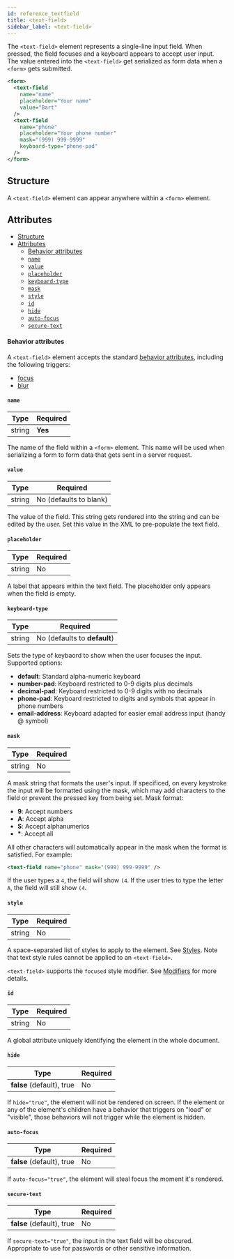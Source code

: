 ```yaml
---
id: reference_textfield
title: <text-field>
sidebar_label: <text-field>
---
```


The `<text-field>` element represents a single-line input field. When pressed, the field focuses and a keyboard appears to accept user input. The value entered into the `<text-field>` get serialized as form data when a `<form>` gets submitted.

```xml
<form>
  <text-field
    name="name"
    placeholder="Your name"
    value="Bart"
  />
  <text-field
    name="phone"
    placeholder="Your phone number"
    mask="(999) 999-9999"
    keyboard-type="phone-pad"
  />
</form>
```

## Structure

A `<text-field>` element can appear anywhere within a `<form>` element.

## Attributes

- [Structure](#structure)
- [Attributes](#attributes)
    - [Behavior attributes](#behavior-attributes)
    - [`name`](#name)
    - [`value`](#value)
    - [`placeholder`](#placeholder)
    - [`keyboard-type`](#keyboard-type)
    - [`mask`](#mask)
    - [`style`](#style)
    - [`id`](#id)
    - [`hide`](#hide)
    - [`auto-focus`](#auto-focus)
    - [`secure-text`](#secure-text)

#### Behavior attributes

A `<text-field>` element accepts the standard [behavior attributes](/docs/reference_behavior_attributes), including the following triggers:

- [focus](#focus)
- [blur](#blur)

#### `name`

| Type   | Required |
| ------ | -------- |
| string | **Yes**  |

The name of the field within a `<form>` element. This name will be used when serializing a form to form data that gets sent in a server request.

#### `value`

| Type   | Required               |
| ------ | ---------------------- |
| string | No (defaults to blank) |

The value of the field. This string gets rendered into the string and can be edited by the user. Set this value in the XML to pre-populate the text field.

#### `placeholder`

| Type   | Required |
| ------ | -------- |
| string | No       |

A label that appears within the text field. The placeholder only appears when the field is empty.

#### `keyboard-type`

| Type   | Required                     |
| ------ | ---------------------------- |
| string | No (defaults to **default**) |

Sets the type of keybaord to show when the user focuses the input. Supported options:

- **default**: Standard alpha-numeric keyboard
- **number-pad**: Keyboard restricted to 0-9 digits plus decimals
- **decimal-pad**: Keyboard restricted to 0-9 digits with no decimals
- **phone-pad**: Keyboard restricted to digits and symbols that appear in phone numbers
- **email-address**: Keyboard adapted for easier email address input (handy @ symbol)

#### `mask`

| Type   | Required |
| ------ | -------- |
| string | No       |

A mask string that formats the user's input. If specificed, on every keystroke the input will be formatted using the mask, which may add characters to the field or prevent the pressed key from being set. Mask format:

- **9**: Accept numbers
- **A**: Accept alpha
- **S**: Accept alphanumerics
- **\***: Accept all

All other characters will automatically appear in the mask when the format is satisfied. For example:

```xml
<text-field name="phone" mask="(999) 999-9999" />
```

If the user types a `4`, the field will show `(4`. If the user tries to type the letter `A`, the field will still show `(4`.

#### `style`

| Type   | Required |
| ------ | -------- |
| string | No       |

A space-separated list of styles to apply to the element. See [Styles](/docs/reference_style). Note that text style rules cannot be applied to an `<text-field>`.

`<text-field>` supports the `focused` style modifier. See [Modifiers](/docs/reference_modifier) for more details.

#### `id`

| Type   | Required |
| ------ | -------- |
| string | No       |

A global attribute uniquely identifying the element in the whole document.

#### `hide`

| Type                      | Required |
| ------------------------- | -------- |
| **false** (default), true | No       |

If `hide="true"`, the element will not be rendered on screen. If the element or any of the element's children have a behavior that triggers on "load" or "visible", those behaviors will not trigger while the element is hidden.

#### `auto-focus`

| Type                      | Required |
| ------------------------- | -------- |
| **false** (default), true | No       |

If `auto-focus="true"`, the element will steal focus the moment it's rendered.

#### `secure-text`

| Type                      | Required |
| ------------------------- | -------- |
| **false** (default), true | No       |

If `secure-text="true"`, the input in the text field will be obscured. Appropriate to use for passwords or other sensitive information.
